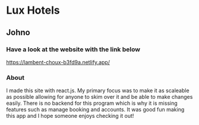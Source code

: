 # Lux Hotels 
## Johno 

### Have a look at the website with the link below 
https://lambent-choux-b3fd9a.netlify.app/

### About
I made this site with react.js. My primary focus was to make it as scaleable as possible allowing for anyone to skim over it and be able to make 
changes easily. There is no backend for this program which is why it is missing features such as manage booking and accounts. It was good fun
making this app and I hope someone enjoys checking it out! 